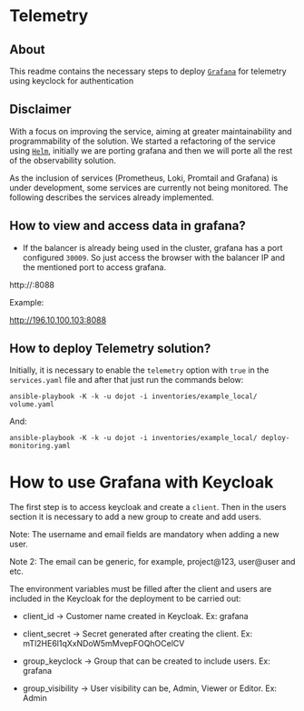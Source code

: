 # Telemetry

## About

This readme contains the necessary steps to deploy  [`Grafana`](https://grafana.com/grafana/) for telemetry using keyclock for authentication

## Disclaimer

With a focus on improving the service, aiming at greater maintainability and programmability of the solution. We started a refactoring of the service using [`Helm`](https://helm.sh/), initially we are porting grafana and then we will porte all the rest of the observability solution.

As the inclusion of services (Prometheus, Loki, Promtail and Grafana) is under development, some services are currently not being monitored. The following describes the services already implemented.

## How to view and access data in grafana?

* If the balancer is already being used in the cluster, grafana has a port configured ``30009``. So just access the browser with the balancer IP and the mentioned port to access grafana.

http://<ip-balancer>:8088

Example:

http://196.10.100.103:8088

## How to deploy Telemetry solution?

Initially, it is necessary to enable the ```telemetry``` option with ``true`` in the ``services.yaml`` file and after that just run the commands below:

```
ansible-playbook -K -k -u dojot -i inventories/example_local/ volume.yaml
```

And:

```
ansible-playbook -K -k -u dojot -i inventories/example_local/ deploy-monitoring.yaml
```

# How to use Grafana with Keycloak

The first step is to access keycloak and create a ``client``. Then in the users section it is necessary to add a new group to create and add users.

Note: The username and email fields are mandatory when adding a new user.

Note 2: The email can be generic, for example, project@123, user@user and etc.

The environment variables must be filled after the client and users are included in the Keycloak for the deployment to be carried out:

* client_id -> Customer name created in Keycloak. Ex: grafana

* client_secret -> Secret generated after creating the client. Ex: mTl2HE6l1qXxNDoW5mMvepFOQhOCelCV

* group_keyclock -> Group that can be created to include users. Ex: grafana

* group_visibility -> User visibility can be, Admin, Viewer or Editor. Ex: Admin
